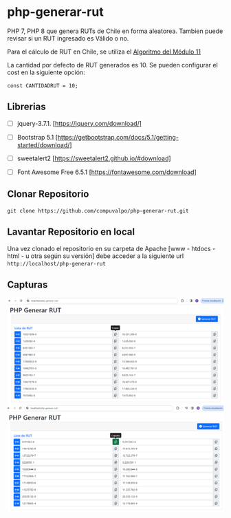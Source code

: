 # php-generar-rut
PHP 7, PHP 8 que genera RUTs de Chile en forma aleatorea.
Tambien puede revisar si un RUT ingresado es Válido o no.

Para el cálculo de RUT en Chile, se utiliza el [Algoritmo del Módulo 11](https://es.wikipedia.org/wiki/C%C3%B3digo_de_control#M%C3%B3dulo_11)

La cantidad por defecto de RUT generados es 10.
Se pueden configurar el cost en la siguiente opción:
```
const CANTIDADRUT = 10;
```


## Librerias
- [ ] jquery-3.7.1. [https://jquery.com/download/]
- [ ] Bootstrap 5.1 [https://getbootstrap.com/docs/5.1/getting-started/download/]
- [ ] sweetalert2 [https://sweetalert2.github.io/#download]
- [ ] Font Awesome Free 6.5.1 [https://fontawesome.com/download]


## Clonar Repositorio
```
git clone https://github.com/compuvalpo/php-generar-rut.git
```


## Lavantar Repositorio en local
Una vez clonado el repositorio en su carpeta de Apache [www - htdocs - html - u otra según su versión] debe acceder a la siguiente url
`http://localhost/php-generar-rut`


## Capturas
![Ejemplo 1](capturas/ejemplo_1.png)
![Ejemplo 2](capturas/ejemplo_2.png)